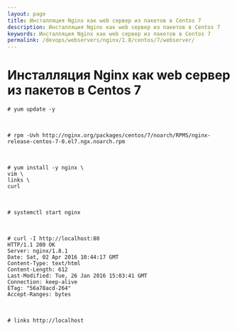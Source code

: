 ```yaml
---
layout: page
title: Инсталляция Nginx как web сервер из пакетов в Centos 7
description: Инсталляция Nginx как web сервер из пакетов в Centos 7
keywords: Инсталляция Nginx как web сервер из пакетов в Centos 7
permalink: /devops/webservers/nginx/1.8/centos/7/webserver/
---
```


# Инсталляция Nginx как web сервер из пакетов в Centos 7

    # yum update -y

<br/>

    # rpm -Uvh http://nginx.org/packages/centos/7/noarch/RPMS/nginx-release-centos-7-0.el7.ngx.noarch.rpm

<br/>

    # yum install -y nginx \
    vim \
    links \
    curl

<br/>

    # systemctl start nginx

<br/>

    # curl -I http://localhost:80
    HTTP/1.1 200 OK
    Server: nginx/1.8.1
    Date: Sat, 02 Apr 2016 10:44:17 GMT
    Content-Type: text/html
    Content-Length: 612
    Last-Modified: Tue, 26 Jan 2016 15:03:41 GMT
    Connection: keep-alive
    ETag: "56a78acd-264"
    Accept-Ranges: bytes

<br/>

    # links http://localhost
